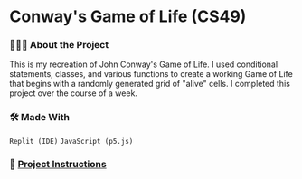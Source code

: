 # Conway's Game of Life (CS49)

### 👩🏽‍💻 About the Project
This is my recreation of John Conway's Game of Life. I used conditional statements, classes, and various functions to create a working Game of Life that begins with a randomly generated grid of "alive" cells. I completed this project over the course of a week.

### 🛠 Made With
`Replit (IDE)` `JavaScript (p5.js)`

### 📃 [Project Instructions](https://github.com/extrajordanary/p5js-game-of-life)

